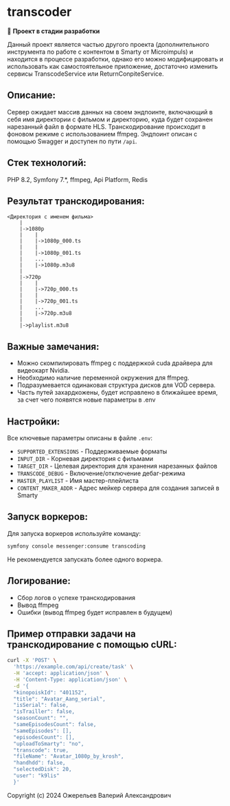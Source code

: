 # transcoder

🚧 **Проект в стадии разработки**

Данный проект является частью другого проекта (дополнительного инструмента по работе с контентом в Smarty от Microimpuls) и находится в процессе разработки, однако его можно модифицировать и использовать как самостоятельное приложение, достаточно изменить сервисы TranscodeService или ReturnConpiteService.

## Описание:

Сервер ожидает массив данных на своем эндпоинте, включающий в себя имя директории с фильмом и директорию, куда будет сохранен нарезанный файл в формате HLS. Транскодирование происходит в фоновом режиме с использованием ffmpeg. Эндпоинт описан с помощью Swagger и доступен по пути `/api`.

## Стек технологий:

PHP 8.2, Symfony 7.*, ffmpeg, Api Platform, Redis

## Результат транскодирования:

```
<Директория с именем фильма>
    |
    |->1080p
    |    |
    |    |->1080p_000.ts
    |    |
    |    |->1080p_001.ts
    |    ...
    |    |->1080p.m3u8
    |
    |->720p
    |    |
    |    |->720p_000.ts
    |    |
    |    |->720p_001.ts
    |    ...
    |    |->720p.m3u8
    |
    |->playlist.m3u8
```

## Важные замечания:

- Можно скомпилировать ffmpeg с поддержкой cuda драйвера для видеокарт Nvidia.
- Необходимо наличие переменной окружения для ffmpeg.
- Подразумевается одинаковая структура дисков для VOD сервера.
- Часть путей захардкожены, будет исправлено в ближайшее время, за счет чего появятся новые параметры в .env

## Настройки:

Все ключевые параметры описаны в файле `.env`:

- `SUPPORTED_EXTENSIONS` - Поддерживаемые форматы
- `INPUT_DIR` - Корневая директория с фильмами
- `TARGET_DIR` - Целевая директория для хранения нарезанных файлов
- `TRANSCODE_DEBUG` - Включение/отключение дебаг-режима
- `MASTER_PLAYLIST` - Имя мастер-плейлиста
- `CONTENT_MAKER_ADDR` - Адрес мейкер сервера для создания записей в Smarty

## Запуск воркеров:

Для запуска воркеров используйте команду:

```bash
symfony console messenger:consume transcoding
```

Не рекомендуется запускать более одного воркера.

## Логирование:

- Сбор логов о успехе транскодирования
- Вывод ffmpeg
- Ошибки (вывод ffmpeg будет исправлен в будущем)

## Пример отправки задачи на транскодирование с помощью cURL:

```bash
curl -X 'POST' \
  'https://example.com/api/create/task' \
  -H 'accept: application/json' \
  -H 'Content-Type: application/json' \
  -d '{
  "kinopoiskId": "401152",
  "title": "Avatar_Aang_serial",
  "isSerial": false,
  "isTrailler": false,
  "seasonCount": "",
  "sameEpisodesCount": false,
  "sameEpisodes": [],
  "episodesCount": [],
  "uploadToSmarty": "no",
  "transcode": true,
  "fileName": "Avatar_1080p_by_krosh",
  "handhdd": false,
  "selectedDisk": 20,
  "user": "k9lis"
  }'
```

Copyright (c) 2024 Ожерельев Валерий Александрович